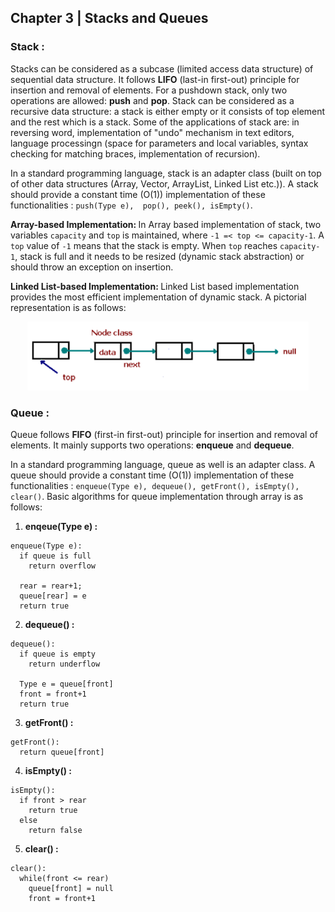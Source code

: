 ## Chapter 3 | Stacks and Queues
### Stack :
Stacks can be considered as a subcase (limited access data structure) of sequential data structure. It follows **LIFO** (last-in 
first-out) principle for insertion and removal of elements. For a pushdown stack, only two operations are allowed: **push** and 
**pop**. Stack can be considered as a recursive data structure: a stack is either empty or it consists of top element and the
rest which is a stack. Some of the applications of stack are: in reversing word, implementation of "undo" mechanism in text 
editors, language processingn (space for parameters and local variables, syntax checking for matching braces, implementation of 
recursion).

In a standard programming language, stack is an adapter class (built on top of other data structures (Array, Vector, ArrayList,
Linked List etc.)). A stack should provide a constant time (O(1)) implementation of these functionalities : `push(Type e), 
pop(), peek(), isEmpty()`.

<b>Array-based Implementation: </b> In Array based implementation of stack, two variables `capacity` and `top` is maintained, 
where `-1 =< top <= capacity-1`. A `top` value of `-1` means that the stack is empty. When `top` reaches `capacity-1`, stack is
full and it needs to be resized (dynamic stack abstraction) or should throw an exception on insertion.

<b>Linked List-based Implementation: </b> Linked List based implementation provides the most efficient implementation of
dynamic stack. A pictorial representation is as follows:
<p align="center">
  <img src="/images/LinkedListStack.png" width="450"/>
</p>

### Queue :
Queue follows **FIFO** (first-in first-out) principle for insertion and removal of elements. It mainly supports two operations:
**enqueue** and **dequeue**.

In a standard programming language, queue as well is an adapter class. A queue should provide a constant time (O(1)) 
implementation of these functionalities : `enqueue(Type e), dequeue(), getFront(), isEmpty(), clear()`. Basic algorithms for 
queue implementation through array is as follows:

1. **enqeue(Type e) :**
```
enqueue(Type e):
  if queue is full
    return overflow
  
  rear = rear+1;
  queue[rear] = e
  return true
```

2. **dequeue() :**
```
dequeue():
  if queue is empty
    return underflow
    
  Type e = queue[front]
  front = front+1
  return true
```

3. **getFront() :**
```
getFront():
  return queue[front]
```

4. **isEmpty() :**
```
isEmpty():
  if front > rear
    return true
  else
    return false
```

5. **clear() :**
```
clear():
  while(front <= rear)
    queue[front] = null
    front = front+1
```
